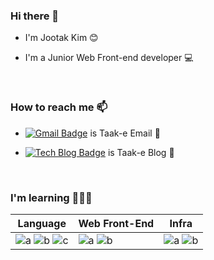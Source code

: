 ### Hi there 👋   

 -   I'm Jootak Kim 😊

 -   I'm a Junior Web Front-end developer 💻

<br/>

### How to reach me 📫

- [![Gmail Badge](https://img.shields.io/badge/Gmail-d14836?style=flat-square&logo=Gmail&logoColor=white&link=mailto:fomagran6@gmail.com)](mailto:kjtag0408@gmail.com) is  Taak-e Email 📮

- [![Tech Blog Badge](http://img.shields.io/badge/-Tech%20blog-black?style=flat-square&logo=blogger&logoColor=white&link=https://fomaios.tistory.com/)](https://taak-e.tistory.com/) is Taak-e Blog 📒

<br/>

### I'm learning 🧑🏻‍💻

|Language|Web Front-End|Infra|
|---|---------|---|
|![a](https://img.shields.io/badge/JavaScript-f7df11?style=flat-square&logo=JavaScript&logoColor=black) ![b](https://img.shields.io/badge/TypeScript-007ACC?style=flat-square&logo=TypeScript&logoColor=white) ![c](https://img.shields.io/badge/Python3-306998?style=flat-square&logo=python&logoColor=white)|![a](https://img.shields.io/badge/React-61dafb?style=flat-square&logo=React&logoColor=black) ![b](https://img.shields.io/badge/Redux-764ABC?style=flat-square&logo=Redux&logoColor=white) |![a](https://img.shields.io/badge/AmazonS3-569A31?style=flat-square&logo=AmazonS3&logoColor=white) ![b](https://img.shields.io/badge/AWSAmplify-FF9900?style=flat-square&logo=AWSAmplify&logoColor=black)
